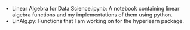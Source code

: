 - Linear Algebra for Data Science.ipynb: A notebook containing linear algebra functions and my implementations of them using python. 
- LinAlg.py: Functions that I am working on for the hyperlearn package.
